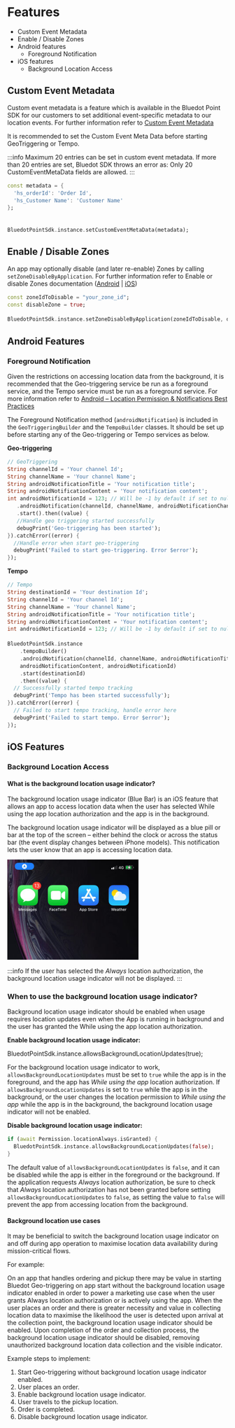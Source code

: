 Features
==================

*   Custom Event Metadata
*   Enable / Disable Zones
*   Android features
    *   Foreground Notification
*   iOS features
    *   Background Location Access

Custom Event Metadata
---------------------

Custom event metadata is a feature which is available in the Bluedot Point SDK for our customers to set additional event-specific metadata to our location events. For further information refer to [Custom Event Metadata](../../../Custom%20Data.md)

It is recommended to set the Custom Event Meta Data before starting GeoTriggering or Tempo.

:::info
Maximum 20 entries can be set in custom event metadata. If more than 20 entries are set, Bluedot SDK throws an error as: Only 20 CustomEventMetaData fields are allowed.
:::

```dart
const metadata = {
  'hs_orderId': 'Order Id',
  'hs_Customer Name': 'Customer Name'
};


BluedotPointSdk.instance.setCustomEventMetaData(metadata);
```

Enable / Disable Zones
----------------------

An app may optionally disable (and later re-enable) Zones by calling `setZoneDisableByApplication`. For further information refer to Enable or disable Zones documentation ([Android](../Android/Features/Enable%20or%20disable%20zones.md) | [iOS](../iOS/Features/Enable%20or%20disable%20zones.md)) 

```dart
const zoneIdToDisable = "your_zone_id";
const disableZone = true;

BluedotPointSdk.instance.setZoneDisableByApplication(zoneIdToDisable, disableZone);
```

Android Features
----------------

### Foreground Notification

Given the restrictions on accessing location data from the background, it is recommended that the Geo-triggering service be run as a foreground service, and the Tempo service must be run as a foreground service. For more information refer to [Android – Location Permission & Notifications Best Practices](../Android/Location%20Permission%20&%20Notifications%20Best%20Practices.md)

The Foreground Notification method (`androidNotification`) is included in the `GeoTriggeringBuilder` and the `TempoBuilder` classes. It should be set up before starting any of the Geo-triggering or Tempo services as below.

**Geo-triggering**
```dart
// GeoTriggering
String channelId = 'Your channel Id';
String channelName = 'Your channel Name';
String androidNotificationTitle = 'Your notification title';
String androidNotificationContent = 'Your notification content';
int androidNotificationId = 123; // Will be -1 by default if set to null. BluedotPointSdk.instance.geoTriggeringBuilder()
   .androidNotification(channelId, channelName, androidNotificationChannel, androidNotificationContent, androidNotificationId)
   .start().then((value) { 
   //Handle geo triggering started successfully 
   debugPrint('Geo-triggering has been started'); 
}).catchError((error) { 
  //Handle error when start geo-triggering 
  debugPrint('Failed to start geo-triggering. Error $error'); 
});
```

**Tempo**
```dart
// Tempo
String destinationId = 'Your destination Id';
String channelId = 'Your channel Id';
String channelName = 'Your channel Name';
String androidNotificationTitle = 'Your notification title';
String androidNotificationContent = 'Your notification content';
int androidNotificationId = 123; // Will be -1 by default if set to null.

BluedotPointSdk.instance
    .tempoBuilder()
    .androidNotification(channelId, channelName, androidNotificationTitle,
    androidNotificationContent, androidNotificationId)
    .start(destinationId)
    .then((value) {
  // Successfully started tempo tracking
  debugPrint('Tempo has been started successfully');
}).catchError((error) {
  // Failed to start tempo tracking, handle error here
  debugPrint('Failed to start tempo. Error $error');
});
```

iOS Features
------------

### Background Location Access

#### What is the background location usage indicator?

The background location usage indicator (Blue Bar) is an iOS feature that allows an app to access location data when the user has selected While using the app location authorization and the app is in the background.

The background location usage indicator will be displayed as a blue pill or bar at the top of the screen – either behind the clock or across the status bar (the event display changes between iPhone models). This notification lets the user know that an app is accessing location data.

![iOS Blue Bar](../../../assets/ios-blue-bar-300x229.jpg)


:::info
If the user has selected the _Always_ location authorization, the background location usage indicator will not be displayed.
:::

### When to use the background location usage indicator?

Background location usage indicator should be enabled when usage requires location updates even when the App is running in background and the user has granted the While using the app location authorization.

**Enable background location usage indicator:**     

BluedotPointSdk.instance.allowsBackgroundLocationUpdates(true);

For the background location usage indicator to work, `allowsBackgroundLocationUpdates` must be set to `true` while the app is in the foreground, and the app has _While using the app_ location authorization. If `allowsBackgroundLocationUpdates` is set to `true` while the app is in the background, or the user changes the location permission to _While using the app_ while the app is in the background, the background location usage indicator will not be enabled.

**Disable background location usage indicator:**

```dart
if (await Permission.locationAlways.isGranted) {
  BluedotPointSdk.instance.allowsBackgroundLocationUpdates(false);
}
```

The default value of `allowsBackgroundLocationUpdates` is `false`, and it can be disabled while the app is either in the foreground or the background. If the application requests _Always_ location authorization, be sure to check that _Always_ location authorization has not been granted before setting `allowsBackgroundLocationUpdates` to `false`, as setting the value to `false` will prevent the app from accessing location from the background.

#### Background location use cases

It may be beneficial to switch the background location usage indicator on and off during app operation to maximise location data availability during mission-critical flows.

For example:

On an app that handles ordering and pickup there may be value in starting Bluedot Geo-triggering on app start without the background location usage indicator enabled in order to power a marketing use case when the user grants Always location authorization or is actively using the app. When the user places an order and there is greater necessity and value in collecting location data to maximise the likelihood the user is detected upon arrival at the collection point, the background location usage indicator should be enabled. Upon completion of the order and collection process, the background location usage indicator should be disabled, removing unauthorized background location data collection and the visible indicator.

Example steps to implement:

1.  Start Geo-triggering without background location usage indicator enabled.
2.  User places an order.
3.  Enable background location usage indicator.
4.  User travels to the pickup location.
5.  Order is completed.
6.  Disable background location usage indicator.